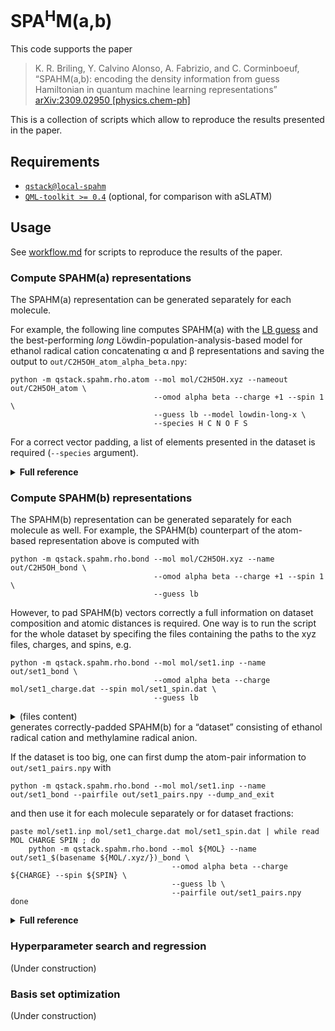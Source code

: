 # SPA<sup>H</sup>M(a,b)

This code supports the paper
>  K. R. Briling, Y. Calvino Alonso, A. Fabrizio, and C. Corminboeuf,<br>
> “SPAHM(a,b): encoding the density information from guess Hamiltonian in quantum machine learning representations”<br>
> [arXiv:2309.02950 [physics.chem-ph]](https://doi.org/10.48550/arXiv.2309.02950)<br>

This is a collection of scripts which allow to reproduce the results presented in the paper.

## Requirements
* [`qstack@local-spahm`](https://github.com/lcmd-epfl/Q-stack/tree/local-spahm)
* [`QML-toolkit >= 0.4`](https://www.qmlcode.org/) (optional, for comparison with aSLATM)

## Usage
See [workflow.md](workflow.md) for scripts to reproduce the results of the paper.

### Compute SPAHM(a) representations


The SPAHM(a) representation can be generated separately for each molecule.

For example, the following line computes SPAHM(a) 
with the [LB guess](https://doi.org/10.1007/s00214-019-2521-3) and the best-performing *long* Löwdin-population-analysis-based model
for ethanol radical cation concatenating α and β representations and saving the output to `out/C2H5OH_atom_alpha_beta.npy`:
```
python -m qstack.spahm.rho.atom --mol mol/C2H5OH.xyz --nameout out/C2H5OH_atom \
                                --omod alpha beta --charge +1 --spin 1 \
                                --guess lb --model lowdin-long-x \
                                --species H C N O F S
```
For a correct vector padding, a list of elements presented in the dataset is required (`--species` argument).

<details><summary><b>Full reference</b></summary>

```
usage: atom.py [-h] --mol MOL [--guess GUESS] [--units UNITS] [--basis-set BASIS] [--aux-basis AUXBASIS] [--model MODEL] [--dm DM]
               [--species ELEMENTS [ELEMENTS ...]] [--charge CHARGE] [--spin SPIN] [--xc XC] [--nameout NAMEOUT]
               [--omod OMOD [OMOD ...]]

  --mol MOL                           the path to the xyz file with the molecular structure
  --species ELEMENTS [ELEMENTS ...]   the elements contained in the database
  --nameout NAMEOUT                   name of the output representations file.
  --charge CHARGE                     total charge of the system (default: 0)
  --spin SPIN                         number of unpaired electrons (default: None) (use 0 to treat a closed-shell system in a UHF manner)
  --units UNITS                       the units of the input coordinates (default: Angstrom)

  --xc XC                             DFT functional for the SAD guess (default: hf)
  --guess GUESS                       the initial guess Hamiltonian to be used (default: LB)
  --basis-set BASIS                   basis set for computing density matrix (default: minao)
  --aux-basis AUXBASIS                auxiliary basis set for density fitting (default: ccpvdzjkfit)
  --model MODEL                       the model to use when creating the representation (default: Lowdin-long-x)
  --omod OMOD [OMOD ...]              model(s) for open-shell systems (alpha, beta, sum, diff, default: ['alpha', 'beta'])
  --dm DM                             a density matrix to load instead of computing the guess
```
</details>

### Compute SPAHM(b) representations

The SPAHM(b) representation can be generated separately for each molecule as well. 
For example, the SPAHM(b) counterpart of the atom-based representation above is computed with
```
python -m qstack.spahm.rho.bond --mol mol/C2H5OH.xyz --name out/C2H5OH_bond \
                                --omod alpha beta --charge +1 --spin 1 \
                                --guess lb
```

However, to pad SPAHM(b) vectors correctly a full information on dataset composition and atomic distances is required.
One way is to run the script for the whole dataset by specifing the files containing the paths to the xyz files, charges, and spins, e.g.
```
python -m qstack.spahm.rho.bond --mol mol/set1.inp --name out/set1_bond \
                                --omod alpha beta --charge mol/set1_charge.dat --spin mol/set1_spin.dat \
                                --guess lb
```

<details><summary>(files content)</summary>

```
==> mol/set1.inp <==
mol/C2H5OH.xyz
mol/CH3NH2.xyz

==> mol/set1_charge.dat <==
+1
-1

==> mol/set1_spin.dat <==
1
1
```
</details>
generates correctly-padded SPAHM(b) for a “dataset” consisting of ethanol radical cation and methylamine radical anion.

If the dataset is too big, one can first dump the atom-pair information to `out/set1_pairs.npy` with
```
python -m qstack.spahm.rho.bond --mol mol/set1.inp --name out/set1_bond --pairfile out/set1_pairs.npy --dump_and_exit
```
and then use it for each molecule separately or for dataset fractions:
```
paste mol/set1.inp mol/set1_charge.dat mol/set1_spin.dat | while read MOL CHARGE SPIN ; do
    python -m qstack.spahm.rho.bond --mol ${MOL} --name out/set1_$(basename ${MOL/.xyz/})_bond \
                                    --omod alpha beta --charge ${CHARGE} --spin ${SPIN} \
                                    --guess lb \
                                    --pairfile out/set1_pairs.npy     
done
```


<details><summary><b>Full reference</b></summary>

```
usage: bond.py [-h] --mol FILENAME --name NAME_OUT [--guess GUESS] [--units UNITS] [--basis BASIS] [--charge CHARGE] [--spin SPIN]
               [--xc XC] [--dir DIR] [--cutoff CUTOFF] [--bpath BPATH] [--omod OMOD [OMOD ...]] [--print PRINT] [--zeros] [--split]
               [--merge] [--onlym0] [--savedm] [--readdm READDM] [--elements ELEMENTS [ELEMENTS ...]] [--pairfile PAIRFILE]
               [--dump_and_exit]

  --mol FILENAME                        path to an xyz file / to a list of molecular structures in xyz format
  --name NAME_OUT                       name of the output file
  --guess GUESS                         initial guess
  --units UNITS                         the units of the input coordinates (default: Angstrom)
  --basis BASIS                         AO basis set (default=MINAO)
  --charge CHARGE                       charge / path to a file with a list of thereof
  --spin SPIN                           number of unpaired electrons / path to a file with a list of thereof
  --xc XC                               DFT functional for the SAD guess (default=hf)
  --dir DIR                             directory to save the output in (default=current dir)
  --cutoff CUTOFF                       bond length cutoff in Å (default=5.0)
  --bpath BPATH                         directory with basis sets (default=<...>/qstack/spahm/rho/basis_opt)
  --omod OMOD [OMOD ...]                model for open-shell systems (alpha, beta, sum, diff, default=['alpha', 'beta'])
  --print PRINT                         printing level
  --zeros                               use a version with more padding zeros
  --split                               split into molecules
  --merge                               merge different omods
  --onlym0                              use only functions with m=0
  --savedm                              save density matrices
  --readdm READDM                       directory to read density matrices from
  --elements ELEMENTS [ELEMENTS ...]    the elements to limit the representation for
  --pairfile PAIRFILE                   path to the atom pair file
  --dump_and_exit                       write the atom pair file and exit if --pairfile is set
```
</details>

### Hyperparameter search and regression
(Under construction)

### Basis set optimization
(Under construction)
